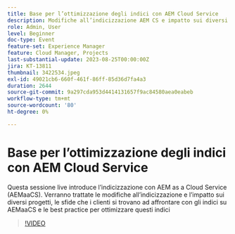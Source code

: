 ```yaml
---
title: Base per l’ottimizzazione degli indici con AEM Cloud Service
description: Modifiche all’indicizzazione AEM CS e impatto sui diversi progetti, problemi che i clienti devono affrontare con gli indici su AEMaaCS e best practice per ottimizzare questi indici
role: Admin, User
level: Beginner
doc-type: Event
feature-set: Experience Manager
feature: Cloud Manager, Projects
last-substantial-update: 2023-08-25T00:00:00Z
jira: KT-13811
thumbnail: 3422534.jpeg
exl-id: 49021cb6-660f-461f-86ff-85d36d7fa4a3
duration: 2644
source-git-commit: 9a297cda953d4414131657f9ac84580aea0eabeb
workflow-type: tm+mt
source-wordcount: '80'
ht-degree: 0%

---
```


# Base per l’ottimizzazione degli indici con AEM Cloud Service

Questa sessione live introduce l’indicizzazione con AEM as a Cloud Service (AEMaaCS). Verranno trattate le modifiche all’indicizzazione e l’impatto sui diversi progetti, le sfide che i clienti si trovano ad affrontare con gli indici su AEMaaCS e le best practice per ottimizzare questi indici

>[!VIDEO](https://video.tv.adobe.com/v/3422534/?learn=on)
